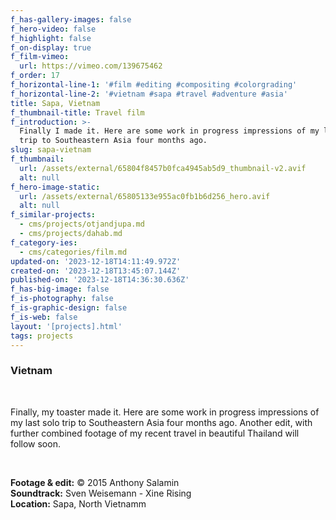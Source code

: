 ```yaml
---
f_has-gallery-images: false
f_hero-video: false
f_highlight: false
f_on-display: true
f_film-vimeo:
  url: https://vimeo.com/139675462
f_order: 17
f_horizontal-line-1: '#film #editing #compositing #colorgrading'
f_horizontal-line-2: '#vietnam #sapa #travel #adventure #asia'
title: Sapa, Vietnam
f_thumbnail-title: Travel film
f_introduction: >-
  Finally I made it. Here are some work in progress impressions of my last solo
  trip to Southeastern Asia four months ago.
slug: sapa-vietnam
f_thumbnail:
  url: /assets/external/65804f8457b0fca4945ab5d9_thumbnail-v2.avif
  alt: null
f_hero-image-static:
  url: /assets/external/65805133e955ac0fb1b6d256_hero.avif
  alt: null
f_similar-projects:
  - cms/projects/otjandjupa.md
  - cms/projects/dahab.md
f_category-ies:
  - cms/categories/film.md
updated-on: '2023-12-18T14:11:49.972Z'
created-on: '2023-12-18T13:45:07.144Z'
published-on: '2023-12-18T14:36:30.636Z'
f_has-big-image: false
f_is-photography: false
f_is-graphic-design: false
f_is-web: false
layout: '[projects].html'
tags: projects
---
```


### Vietnam

‍

Finally, my toaster made it. Here are some work in progress impressions of my last solo trip to Southeastern Asia four months ago. Another edit, with further combined footage of my recent travel in beautiful Thailand will follow soon.

‍  

**Footage & edit:** © 2015 Anthony Salamin  
**Soundtrack:** Sven Weisemann - Xine Rising  
**Location:** Sapa, North Vietnamm
